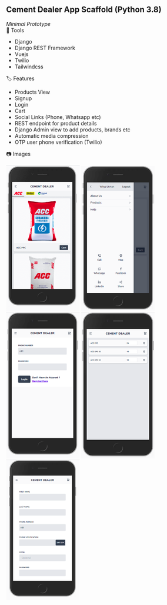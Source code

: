 ## Cement Dealer App Scaffold (Python 3.8)
*Minimal Prototype*
<br>
🧰 Tools
- Django
- Django REST Framework
- Vuejs
- Twilio
- Tailwindcss

🏷️ Features
- Products View
- Signup
- Login
- Cart
- Social Links (Phone, Whatsapp etc)
- REST endpoint for product details
- Django Admin view to add products, brands etc
- Automatic media compression
- OTP user phone verification (Twilio)

📷 Images <br><br>
<img src="./screen/products.png" alt="products" width="200"/>
<img src="./screen/menu.png" alt="menu" width="200"/>
<img src="./screen/login.png" alt="login" width="200"/>
<img src="./screen/cart.png" alt="cart" width="200"/>
<img src="./screen/signup.png" alt="signup" width="200"/>
